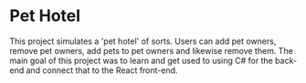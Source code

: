 # Pet Hotel

This project simulates a 'pet hotel' of sorts. Users can add pet owners, remove pet owners, add pets to pet owners and likewise remove them. The main goal of this project was to learn and get used to using C# for the back-end and connect that to the React front-end.
